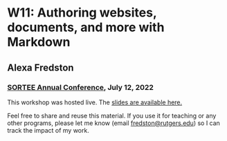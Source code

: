 # W11: Authoring websites, documents, and more with Markdown

## Alexa Fredston
### [SORTEE Annual Conference](https://www.sortee.org/), July 12, 2022

This workshop was hosted live. The [slides are available here.](https://afredston.github.io/markdown-sortee/)

Feel free to share and reuse this material. If you use it for teaching or any other programs, please let me know (email fredston@rutgers.edu) so I can track the impact of my work.
